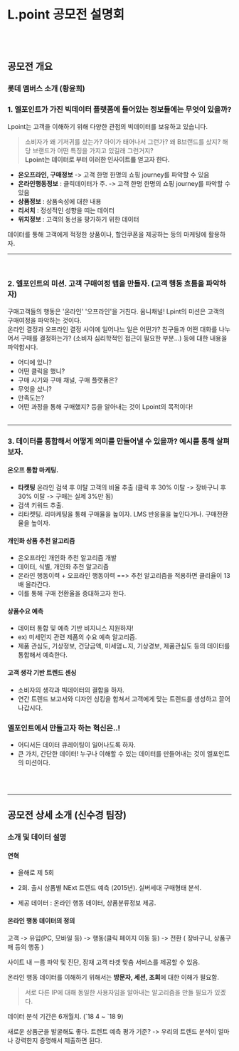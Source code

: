 

# L.point 공모전 설명회 


<br><br>

## 공모전 개요 

### 롯데 멤버스 소개 (황윤희)


### 1. 엘포인트가 가진 빅데이터 플랫폼에 들어있는 정보들에는 무엇이 있을까?


Lpoint는 고객을 이해하기 위해 다양한 관점의 빅데이터를 보유하고 있습니다. 
> 소비자가 왜 기저귀를 샀는가? 아이가 태어나서 그런가? 왜 B브랜드를 샀지? 해당 브랜드가 어떤 특징을 가지고 있길래 그런거지? <br>
> **Lpoint는 데이터로 부터 이러한 인사이트를 얻고자 한다.**

- **온오프라인, 구매정보** -> 고객 한명 한명의 쇼핑 journey를 파악할 수 있음
- **온라인행동정보** : 클릭데이터가 주. -> 고객 한명 한명의 쇼핑 journey를 파악할 수 있음
- **상품정보** : 상품속성에 대한 내용
- **리서치** : 정성적인 성향을 띠는 데이터 
- **위치정보** : 고객의 동선을 팡가하기 위한 데이터 

데이터를 통해 고객에게 적정한 상품이나, 할인쿠폰을 제공하는 등의 마케팅에 활용하자. 
<br>

****

<br>

### 2. 엘포인트의 미션. 고객 구매여정 맵을 만들자. (고객 행동 흐름을 파악하자)

구매고객들의 행동은 '온라인' '오프라인'을 거친다. 옴니채널! 
Lpint의 미션은 고객의 구매여정을 파악하는 것이다. <br> 온라인 결정과 오프라인 결정 사이에 일어나느 일은 어떤가? 친구들과 어떤 대화를 나누어서 구매를 결정하는가? (소비자 심리학적인 접근이 필요한 부분...) 등에 대한 내용을 파악합시다. 

- 어디에 있니?
- 어떤 클릭을 했니?
- 구매 시기와 구매 채널, 구매 플랫폼은?
- 무엇을 샀니?
- 만족도는?
- 어떤 과정을 통해 구매했지? 등을 알아내는 것이 Lpoint의 목적이다! <br><br>


***

### 3. 데이터를 통합해서 어떻게 의미를 만들어낼 수 있을까? 예시를 통해 살펴보자. 

#### 온오프 통합 마케팅. 

- **타켓팅** 온라인 검색 후 이탈 고객의 비율 추출 (클릭 후 30% 이탈 -> 장바구니 후 30% 이탈 -> 구매는 실제 3%만 됨)
-  검색 키워드 추출. 
-  리타켓팅. 리마케팅을 통해 구매율을 높이자. LMS 반응율을 높인다거나. 구매전환율을 높이자. 

#### 개인화 상품 추천 알고리즘 

- 온오프라인 개인화 추천 알고리즘 개발 
- 데이터, 식별, 개인화 추천 알고리즘 
- 온라인 행동이력 + 오프라인 행동이력 ==> 추천 알고리즘을 적용하면 클리율이 13배 올라간다. 
- 이를 통해 구매 전환율을 증대하고자 한다. 

#### 상품수요 예측 

- 데이터 통합 및 예측 기반 비지니스 지원하자!
- ex) 미세먼지 관련 제품의 수요 예측 알고리즘. 
- 제품 관심도, 기상정보, 건당금액, 미세멈ㄴ지, 기상경보, 제품관심도 등의 데이터를 통합해서 예측한다. 

#### 고객 생각 기반 트렌드 센싱

- 소비자의 생각과 빅데이터의 결합을 하자. 
- 연간 트렌드 보고서와 디자인 싱킹을 합쳐서 고객에게 맞는 트렌드를 생성하고 끌어나갑시다. 

### 엘포인트에서 만들고자 하는 혁신은..!

- 어디서든 데이터 큐레이팅이 일어나도록 하자. 
- 큰 가치, 간단한 데이터! 누구나 이해할 수 있는 데이터를 만들어내는 것이 엘포인트의 미션이다. 

<br><br>

****

## 공모전 상세 소개 (신수경 팀장)

### 소개 및 데이터 설명 

#### 연혁 
- 올해로 제 5회
- 2회. 출시 상품별 NExt 트렌드 예측 (2015년). 실버세대 구매형태 분석. 


- 제공 데이터 : 온라인 행동 데이터, 상품분류정보 제공. 

#### 온라인 행동 데이터의 정의

고객 -> 유입(PC, 모바일 등) -> 행동(클릭 페이지 이동 등) -> 전환 ( 장바구니, 상품구매 등의 행동 )

사이트 내 ㅡ름 파악 및 진단, 잠재 고객 타겟 맞춤 서비스를 제공할 수 있음. 

온라인 행동 데이터를 이해하기 위해서는 **방문자, 세션, 조회**에 대한 이해가 필요함. 

> 서로 다른 IP에 대해 동일한 사용자임을 알아내는 알고리즘을 만들 필요가 있겠다.
>   

데이터 분석 기간은 6개월치. (\`18 4 ~ \`18 9)



 



새로운 상품군을 발굴해도 좋다. 
트렌트 예측 평가 기준? -> 우리의 트렌드 분석이 얼마나 강력한지 증명해서 제출하면 된다. 






